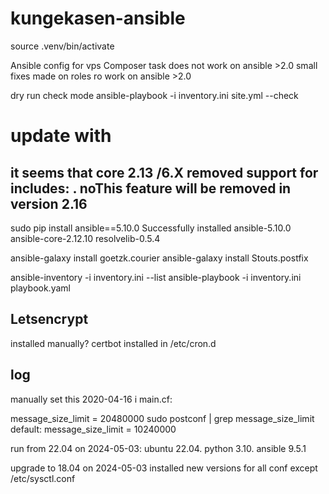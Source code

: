 # kungekasen-ansible

source .venv/bin/activate

Ansible config for vps
Composer task does not work on ansible >2.0
small fixes made on roles ro work on ansible >2.0

dry run check mode
ansible-playbook -i inventory.ini site.yml --check

# update with
## it seems that core 2.13 /6.X removed support for includes: . noThis feature will be removed in version 2.16
  sudo pip install ansible==5.10.0
  Successfully installed ansible-5.10.0 ansible-core-2.12.10 resolvelib-0.5.4

  ansible-galaxy install goetzk.courier
  ansible-galaxy install Stouts.postfix


ansible-inventory -i inventory.ini --list
ansible-playbook -i inventory.ini playbook.yaml

## Letsencrypt
installed manually? certbot installed in /etc/cron.d
  
## log
manually set this 2020-04-16 i main.cf:

message_size_limit = 20480000
sudo postconf | grep message_size_limit
default:
message_size_limit = 10240000

run from 22.04 on 2024-05-03:
ubuntu 22.04. python 3.10. ansible 9.5.1



upgrade to 18.04 on 2024-05-03
installed new versions for all conf except
/etc/sysctl.conf
